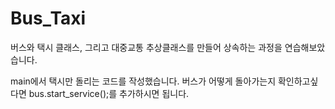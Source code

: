 # Bus_Taxi
버스와 택시 클래스, 그리고 대중교통 추상클래스를 만들어 상속하는 과정을 연습해보았습니다.

main에서 택시만 돌리는 코드를 작성했습니다.
버스가 어떻게 돌아가는지 확인하고싶다면
bus.start_service();를 추가하시면 됩니다.
